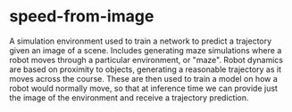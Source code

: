 # speed-from-image
A simulation environment used to train a network to predict a trajectory given an image of a scene.
Includes generating maze simulations where a robot moves through a particular environment, or "maze".
Robot dynamics are based on proximity to objects, generating a reasonable trajectory as it moves across the course.
These are then used to train a model on how a robot would normally move, so that at inference time we can provide just the image of the environment and receive a trajectory prediction.
